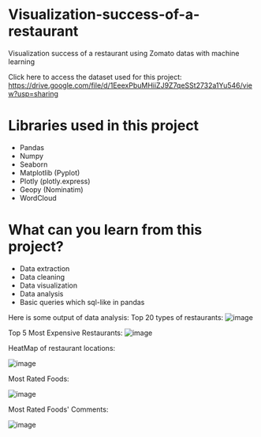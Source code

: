 # Visualization-success-of-a-restaurant
Visualization success of a restaurant using Zomato datas with machine learning

Click here to access the dataset used for this project: https://drive.google.com/file/d/1EeexPbuMHiiZJ9Z7qeSSt2732a1Yu546/view?usp=sharing

# Libraries used in this project
* Pandas
* Numpy
* Seaborn
* Matplotlib (Pyplot)
* Plotly (plotly.express)
* Geopy (Nominatim)
* WordCloud

# What  can you learn from this project?
- Data extraction
- Data cleaning
- Data visualization
- Data analysis
- Basic queries which sql-like in pandas

Here is some output of data analysis:
Top 20 types of restaurants:
![image](https://user-images.githubusercontent.com/76051144/235320660-ad479948-28f4-4797-af15-8a213f1adfa3.png)

Top 5 Most Expensive Restaurants:
![image](https://user-images.githubusercontent.com/76051144/235320738-13c19ddb-a2eb-4354-ba3e-7d981221e563.png)

HeatMap of restaurant locations:

![image](https://user-images.githubusercontent.com/76051144/235320769-ba5206af-c392-445c-960c-7c140fd18294.png)

Most Rated Foods:

![image](https://user-images.githubusercontent.com/76051144/235320800-d0bb9551-b758-4966-8ff0-d4b7caab016a.png)

Most Rated Foods' Comments:

![image](https://user-images.githubusercontent.com/76051144/235320908-10eea6bf-8a0f-4ddb-b2c2-c2812e37f1aa.png)




